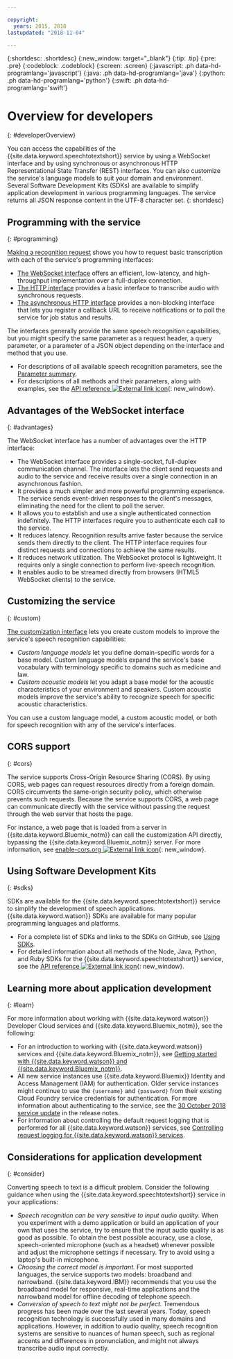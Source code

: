 ```yaml
---

copyright:
  years: 2015, 2018
lastupdated: "2018-11-04"

---
```


{:shortdesc: .shortdesc}
{:new_window: target="_blank"}
{:tip: .tip}
{:pre: .pre}
{:codeblock: .codeblock}
{:screen: .screen}
{:javascript: .ph data-hd-programlang='javascript'}
{:java: .ph data-hd-programlang='java'}
{:python: .ph data-hd-programlang='python'}
{:swift: .ph data-hd-programlang='swift'}

# Overview for developers
{: #developerOverview}

You can access the capabilities of the {{site.data.keyword.speechtotextshort}} service by using a WebSocket interface and by using synchronous or asynchronous HTTP Representational State Transfer (REST) interfaces. You can also customize the service's language models to suit your domain and environment. Several Software Development Kits (SDKs) are available to simplify application development in various programming languages. The service returns all JSON response content in the UTF-8 character set.
{: shortdesc}

## Programming with the service
{: #programming}

[Making a recognition request](/docs/services/speech-to-text/basic-request.html) shows you how to request basic transcription with each of the service's programming interfaces:

-   [The WebSocket interface](/docs/services/speech-to-text/websockets.html) offers an efficient, low-latency, and high-throughput implementation over a full-duplex connection.
-   [The HTTP interface](/docs/services/speech-to-text/http.html) provides a basic interface to transcribe audio with synchronous requests.
-   [The asynchronous HTTP interface](/docs/services/speech-to-text/async.html) provides a non-blocking interface that lets you register a callback URL to receive notifications or to poll the service for job status and results.

The interfaces generally provide the same speech recognition capabilities, but you might specify the same parameter as a request header, a query parameter, or a parameter of a JSON object depending on the interface and method that you use.

-   For descriptions of all available speech recognition parameters, see the [Parameter summary](/docs/services/speech-to-text/summary.html).
-   For descriptions of all methods and their parameters, along with examples, see the [API reference ![External link icon](../../icons/launch-glyph.svg "External link icon")](https://www.ibm.com/watson/developercloud/speech-to-text/api/v1/){: new_window}.

## Advantages of the WebSocket interface
{: #advantages}

The WebSocket interface has a number of advantages over the HTTP interface:

-   The WebSocket interface provides a single-socket, full-duplex communication channel. The interface lets the client send requests and audio to the service and receive results over a single connection in an asynchronous fashion.
-   It provides a much simpler and more powerful programming experience. The service sends event-driven responses to the client's messages, eliminating the need for the client to poll the server.
-   It allows you to establish and use a single authenticated connection indefinitely. The HTTP interfaces require you to authenticate each call to the service.
-   It reduces latency. Recognition results arrive faster because the service sends them directly to the client. The HTTP interface requires four distinct requests and connections to achieve the same results.
-   It reduces network utilization. The WebSocket protocol is lightweight. It requires only a single connection to perform live-speech recognition.
-   It enables audio to be streamed directly from browsers (HTML5 WebSocket clients) to the service.

## Customizing the service
{: #custom}

[The customization interface](/docs/services/speech-to-text/custom.html) lets you create custom models to improve the service's speech recognition capabilities:

-   *Custom language models* let you define domain-specific words for a base model. Custom language models expand the service's base vocabulary with terminology specific to domains such as medicine and law.
-   *Custom acoustic models* let you adapt a base model for the acoustic characteristics of your environment and speakers. Custom acoustic models improve the service's ability to recognize speech for specific acoustic characteristics.

You can use a custom language model, a custom acoustic model, or both for speech recognition with any of the service's interfaces.

## CORS support
{: #cors}

The service supports Cross-Origin Resource Sharing (CORS). By using CORS, web pages can request resources directly from a foreign domain. CORS circumvents the same-origin security policy, which otherwise prevents such requests. Because the service supports CORS, a web page can communicate directly with the service without passing the request through the web server that hosts the page.

For instance, a web page that is loaded from a server in {{site.data.keyword.Bluemix_notm}} can call the customization API directly, bypassing the {{site.data.keyword.Bluemix_notm}} server. For more information, see [enable-cors.org ![External link icon](../../icons/launch-glyph.svg "External link icon")](https://enable-cors.org/){: new_window}.

## Using Software Development Kits
{: #sdks}

SDKs are available for the {{site.data.keyword.speechtotextshort}} service to simplify the development of speech applications. {{site.data.keyword.watson}} SDKs are available for many popular programming languages and platforms.

-   For a complete list of SDKs and links to the SDKs on GitHub, see [Using SDKs](/docs/services/watson/getting-started-sdks.html).
-   For detailed information about all methods of the Node, Java, Python, and Ruby SDKs for the {{site.data.keyword.speechtotextshort}} service, see the [API reference ![External link icon](../../icons/launch-glyph.svg "External link icon")](https://www.ibm.com/watson/developercloud/speech-to-text/api/v1/){: new_window}.

## Learning more about application development
{: #learn}

For more information about working with {{site.data.keyword.watson}} Developer Cloud services and {{site.data.keyword.Bluemix_notm}}, see the following:

-   For an introduction to working with {{site.data.keyword.watson}} services and {{site.data.keyword.Bluemix_notm}}, see [Getting started with {{site.data.keyword.watson}} and {{site.data.keyword.Bluemix_notm}}](/docs/services/watson/index.html).
-   All new service instances use {{site.data.keyword.Bluemix}} Identity and Access Management (IAM) for authentication. Older service instances might continue to use the `{username}` and `{password}` from their existing Cloud Foundry service credentials for authentication. For more information about authenticating to the service, see the [30 October 2018 service update](/docs/services/speech-to-text/release-notes.html#October2018b) in the release notes.
-   For information about controlling the default request logging that is performed for all {{site.data.keyword.watson}} services, see [Controlling request logging for {{site.data.keyword.watson}} services](/docs/services/watson/getting-started-logging.html).

## Considerations for application development
{: #consider}

Converting speech to text is a difficult problem. Consider the following guidance when using the {{site.data.keyword.speechtotextshort}} service in your applications:

-   *Speech recognition can be very sensitive to input audio quality.* When you experiment with a demo application or build an application of your own that uses the service, try to ensure that the input audio quality is as good as possible. To obtain the best possible accuracy, use a close, speech-oriented microphone (such as a headset) whenever possible and adjust the microphone settings if necessary. Try to avoid using a laptop's built-in microphone.
-   *Choosing the correct model is important.* For most supported languages, the service supports two models: broadband and narrowband. {{site.data.keyword.IBM}} recommends that you use the broadband model for responsive, real-time applications and the narrowband model for offline decoding of telephone speech.
-   *Conversion of speech to text might not be perfect.* Tremendous progress has been made over the last several years. Today, speech recognition technology is successfully used in many domains and applications. However, in addition to audio quality, speech recognition systems are sensitive to nuances of human speech, such as regional accents and differences in pronunciation, and might not always transcribe audio input correctly.
